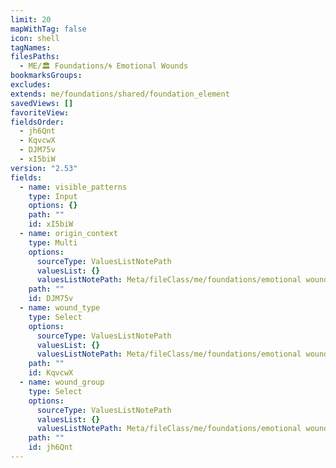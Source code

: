 ```yaml
---
limit: 20
mapWithTag: false
icon: shell
tagNames: 
filesPaths:
  - ME/🏛️ Foundations/🌀 Emotional Wounds
bookmarksGroups: 
excludes: 
extends: me/foundations/shared/foundation_element
savedViews: []
favoriteView: 
fieldsOrder:
  - jh6Qnt
  - KqvcwX
  - DJM75v
  - xI5biW
version: "2.53"
fields:
  - name: visible_patterns
    type: Input
    options: {}
    path: ""
    id: xI5biW
  - name: origin_context
    type: Multi
    options:
      sourceType: ValuesListNotePath
      valuesList: {}
      valuesListNotePath: Meta/fileClass/me/foundations/emotional wound/lists/emotional wound origin context list.md
    path: ""
    id: DJM75v
  - name: wound_type
    type: Select
    options:
      sourceType: ValuesListNotePath
      valuesList: {}
      valuesListNotePath: Meta/fileClass/me/foundations/emotional wound/lists/emotional wound type list.md
    path: ""
    id: KqvcwX
  - name: wound_group
    type: Select
    options:
      sourceType: ValuesListNotePath
      valuesList: {}
      valuesListNotePath: Meta/fileClass/me/foundations/emotional wound/lists/emotional wound group list.md
    path: ""
    id: jh6Qnt
---
```

